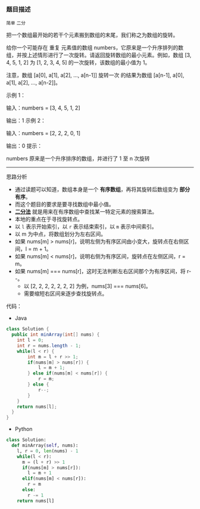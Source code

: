 ### 题目描述

`简单` `二分`

把一个数组最开始的若干个元素搬到数组的末尾，我们称之为数组的旋转。

给你一个可能存在 重复 元素值的数组 numbers，它原来是一个升序排列的数组，并按上述情形进行了一次旋转。请返回旋转数组的最小元素。例如，数组 [3, 4, 5, 1, 2] 为 [1, 2, 3, 4, 5] 的一次旋转，该数组的最小值为 1。

注意，数组 [a[0], a[1], a[2], ..., a[n-1]] 旋转一次 的结果为数组 [a[n-1], a[0], a[1], a[2], ..., a[n-2]]。

示例 1：

输入：numbers = [3, 4, 5, 1, 2]

输出：1
示例 2：

输入：numbers = [2, 2, 2, 0, 1]

输出：0
提示：

numbers 原来是一个升序排序的数组，并进行了 1 至 n 次旋转

---

思路分析

- 通过读题可以知道，数组本身是一个 **有序数组**，再将其旋转后数组变为 **部分有序**。
- 而这个题目的要求是要寻找数组中最小值。
- **[二分法](https://zh.wikipedia.org/wiki/%E4%BA%8C%E5%88%86%E6%90%9C%E5%B0%8B%E6%BC%94%E7%AE%97%E6%B3%95)** 就是用来在有序数组中查找某一特定元素的搜索算法。
- 本地的重点在于寻找旋转点。
- 以 `l` 表示开始索引，以 `r` 表示结束索引，以 `m` 表示中间索引。
- 以 m 为中点，将数组划分为左右区间。
- 如果 nums[m] > nums[r]，说明左侧为有序区间由小变大，旋转点在右侧区间，l = m + 1。
- 如果 nums[m] < nums[r]，说明右侧为有序区间，旋转点在左侧区间，r = m。
- 如果 nums[m] === nums[r]，这时无法判断左右区间那个为有序区间，将 r--。
  - 以 [2, 2, 2, 2, 2, 2, 2] 为例，nums[3] === nums[6]。
  - 需要缩短右区间来逐步查找旋转点。

代码：

- Java

```Java
class Solution {
  public int minArray(int[] nums) {
    int l = 0;
    int r = nums.length - 1;
    while(l < r) {
        int m = l + r >> 1;
        if(nums[m] > nums[r]) {
            l = m + 1;
        } else if(nums[m] < nums[r]) {
            r = m;
        } else {
            r--;
        }
    }
    return nums[l];
  }
}
```

- Python

```Python
class Solution:
  def minArray(self, nums):
    l, r = 0, len(nums) - 1
    while(l < r):
      m = (l + r) >> 1
      if(nums[m] > nums[r]):
        l = m + 1
      elif(nums[m] < nums[r]):
        r = m
      else:
        r -= 1
    return nums[l]
```
